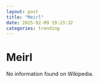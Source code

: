 ```yaml
---
layout: post
title: "Meirl"
date: 2025-02-09 19:23:32
categories: trending
---
```


# Meirl

No information found on Wikipedia.
